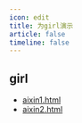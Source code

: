 ```yaml
---
icon: edit
title: 为girl演示
article: false
timeline: false
---
```


## girl

- [aixin1.html](aixin1.html)
- [aixin2.html](aixin2.html)
